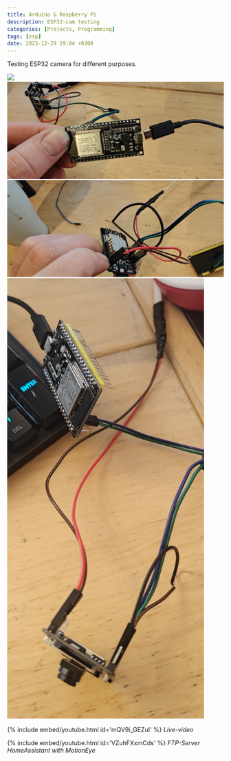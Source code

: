 ```yaml
---
title: Arduino & Raspberry Pi
description: ESP32-cam testing
categories: [Projects, Programming]
tags: [esp]
date: 2023-12-29 19:04 +0300
---
```


Testing ESP32 camera for different purposes.

![](assets/img/IMG20240203190206.jpg)
![](assets/img/IMG20240203190222.jpg)
![](assets/img/IMG20240203190252.jpg)
![](assets/img/IMG20240204123805.jpg)


{% include embed/youtube.html id='mQV9i_GEZuI' %}
*Live-video*

{% include embed/youtube.html id='VZuhFXxmCds' %}
*FTP-Server HomeAssistant with MotionEye*


